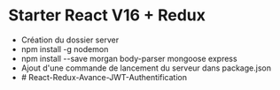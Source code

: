 # Starter React V16 + Redux

+ Création du dossier server
+ npm install -g nodemon
+ npm install --save morgan body-parser mongoose express
+ Ajout d'une commande de lancement du serveur dans package.json
+ #   R e a c t - R e d u x - A v a n c e - J W T - A u t h e n t i f i c a t i o n  
 